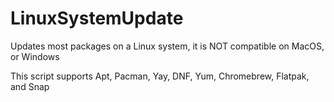 # LinuxSystemUpdate
Updates most packages on a Linux system, it is NOT compatible on MacOS, or Windows

This script supports Apt, Pacman, Yay, DNF, Yum, Chromebrew, Flatpak, and Snap
